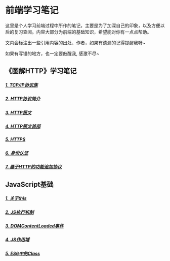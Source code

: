 # 前端学习笔记
这里是个人学习前端过程中所作的笔记，主要是为了加深自己的印象，以及方便以后的复习查阅。内容大部分为前端的基础知识，希望能对你有一点点帮助。

文内会标注出一些引用内容的出处、作者，如果有遗漏的记得提醒我呀~

如果有写错的地方，也一定要敲醒我, 感激不尽~


## 《图解HTTP》学习笔记
##### [1. TCP/IP协议族](《图解HTTP》笔记/1-TCPIP协议族.md)
##### [2. HTTP协议简介](《图解HTTP》笔记/2-HTTP协议简介.md)
##### [3. HTTP报文](《图解HTTP》笔记/3-HTTP报文.md)
##### [4. HTTP报文首部](《图解HTTP》笔记/4-HTTP报文首部.md)
##### [5. HTTPS](《图解HTTP》笔记/5-HTTPS.md)
##### [6. 身份认证](《图解HTTP》笔记/6-身份认证.md)
##### [7. 基于HTTP的功能追加协议](《图解HTTP》笔记/7-基于HTTP的功能追加协议.md)


## JavaScript基础
##### [1. 关于this](JS基础/关于this.md)
##### [2. JS执行机制](JS基础/JS执行机制.md)
##### [3. DOMContentLoaded事件](JS基础/DOMContentLoaded事件.md)
##### [4. JS作用域](JS基础/JS作用域.md)
##### [5. ES6中的Class](JS基础/ES6中的Class.md)